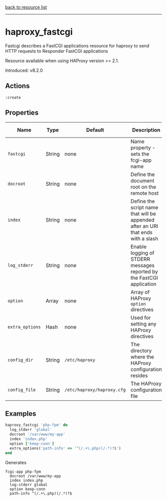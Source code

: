 [back to resource list](https://github.com/sous-chefs/haproxy#resources)

---

# haproxy_fastcgi

Fastcgi describes a FastCGI applications resource for haproxy to send HTTP requests to Responder FastCGI applications

Resource available when using HAProxy version >= 2.1.

Introduced: v8.2.0

## Actions

`:create`

## Properties

| Name | Type |  Default | Description | Allowed Values
| -- | -- | -- | -- | -- |
| `fastcgi` | String | none | Name property - sets the fcgi-app name |
| `docroot` | String | none | Define the document root on the remote host |
| `index` | String | none | Define the script name that will be appended after an URI that ends with a slash |
| `log_stderr` | String | none | Enable logging of STDERR messages reported by the FastCGI application |
| `option` |  Array | none | Array of HAProxy `option` directives |
| `extra_options` | Hash | none | Used for setting any HAProxy directives |
| `config_dir` |  String | `/etc/haproxy` | The directory where the HAProxy configuration resides | Valid directory
| `config_file` |  String | `/etc/haproxy/haproxy.cfg` | The HAProxy configuration file | Valid file name

## Examples

```ruby
haproxy_fastcgi 'php-fpm' do
  log_stderr 'global'
  docroot '/var/www/my-app'
  index 'index.php'
  option ['keep-conn']
  extra_options('path-info' => '^(/.+\.php)(/.*)?$')
end
```

Generates

```
fcgi-app php-fpm
  docroot /var/www/my-app
  index index.php
  log-stderr global
  option keep-conn
  path-info ^(/.+\.php)(/.*)?$
```
